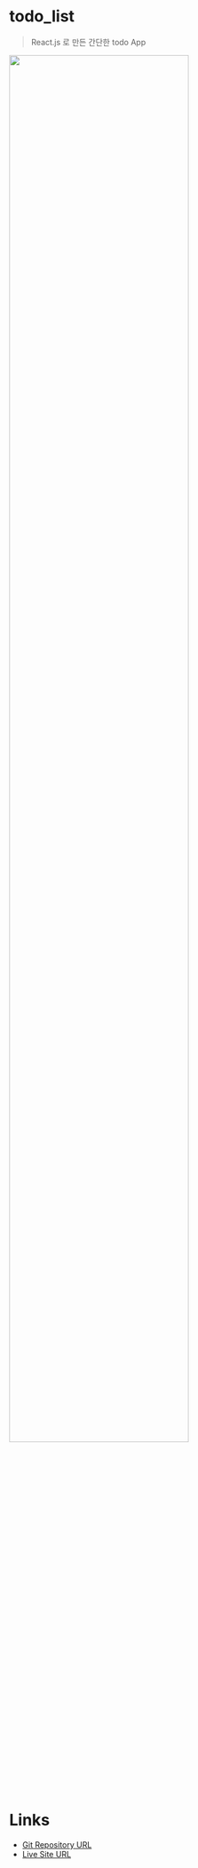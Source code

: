 # todo_list

> React.js 로 만든 간단한 todo App

<img src="https://user-images.githubusercontent.com/72699403/154812364-d752b0c9-585d-41af-b7b0-581177b26092.gif" width="80%" height="80%"/>


# Links
- [Git Repository URL](https://github.com/kyungeun-j/todo_list)
- [Live Site URL](https://kyungeun-j.github.io/todo_list/)

